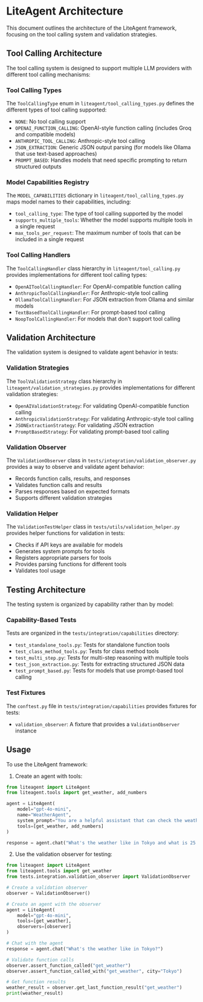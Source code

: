 # LiteAgent Architecture

This document outlines the architecture of the LiteAgent framework, focusing on the tool calling system and validation strategies.

## Tool Calling Architecture

The tool calling system is designed to support multiple LLM providers with different tool calling mechanisms:

### Tool Calling Types

The `ToolCallingType` enum in `liteagent/tool_calling_types.py` defines the different types of tool calling supported:

- `NONE`: No tool calling support
- `OPENAI_FUNCTION_CALLING`: OpenAI-style function calling (includes Groq and compatible models)
- `ANTHROPIC_TOOL_CALLING`: Anthropic-style tool calling
- `JSON_EXTRACTION`: Generic JSON output parsing (for models like Ollama that use text-based approaches)
- `PROMPT_BASED`: Handles models that need specific prompting to return structured outputs

### Model Capabilities Registry

The `MODEL_CAPABILITIES` dictionary in `liteagent/tool_calling_types.py` maps model names to their capabilities, including:

- `tool_calling_type`: The type of tool calling supported by the model
- `supports_multiple_tools`: Whether the model supports multiple tools in a single request
- `max_tools_per_request`: The maximum number of tools that can be included in a single request

### Tool Calling Handlers

The `ToolCallingHandler` class hierarchy in `liteagent/tool_calling.py` provides implementations for different tool calling types:

- `OpenAIToolCallingHandler`: For OpenAI-compatible function calling
- `AnthropicToolCallingHandler`: For Anthropic-style tool calling
- `OllamaToolCallingHandler`: For JSON extraction from Ollama and similar models
- `TextBasedToolCallingHandler`: For prompt-based tool calling
- `NoopToolCallingHandler`: For models that don't support tool calling

## Validation Architecture

The validation system is designed to validate agent behavior in tests:

### Validation Strategies

The `ToolValidationStrategy` class hierarchy in `liteagent/validation_strategies.py` provides implementations for different validation strategies:

- `OpenAIValidationStrategy`: For validating OpenAI-compatible function calling
- `AnthropicValidationStrategy`: For validating Anthropic-style tool calling
- `JSONExtractionStrategy`: For validating JSON extraction
- `PromptBasedStrategy`: For validating prompt-based tool calling

### Validation Observer

The `ValidationObserver` class in `tests/integration/validation_observer.py` provides a way to observe and validate agent behavior:

- Records function calls, results, and responses
- Validates function calls and results
- Parses responses based on expected formats
- Supports different validation strategies

### Validation Helper

The `ValidationTestHelper` class in `tests/utils/validation_helper.py` provides helper functions for validation in tests:

- Checks if API keys are available for models
- Generates system prompts for tools
- Registers appropriate parsers for tools
- Provides parsing functions for different tools
- Validates tool usage

## Testing Architecture

The testing system is organized by capability rather than by model:

### Capability-Based Tests

Tests are organized in the `tests/integration/capabilities` directory:

- `test_standalone_tools.py`: Tests for standalone function tools
- `test_class_method_tools.py`: Tests for class method tools
- `test_multi_step.py`: Tests for multi-step reasoning with multiple tools
- `test_json_extraction.py`: Tests for extracting structured JSON data
- `test_prompt_based.py`: Tests for models that use prompt-based tool calling

### Test Fixtures

The `conftest.py` file in `tests/integration/capabilities` provides fixtures for tests:

- `validation_observer`: A fixture that provides a `ValidationObserver` instance

## Usage

To use the LiteAgent framework:

1. Create an agent with tools:

```python
from liteagent import LiteAgent
from liteagent.tools import get_weather, add_numbers

agent = LiteAgent(
    model="gpt-4o-mini",
    name="WeatherAgent",
    system_prompt="You are a helpful assistant that can check the weather and perform calculations.",
    tools=[get_weather, add_numbers]
)

response = agent.chat("What's the weather like in Tokyo and what is 25 plus 17?")
```

2. Use the validation observer for testing:

```python
from liteagent import LiteAgent
from liteagent.tools import get_weather
from tests.integration.validation_observer import ValidationObserver

# Create a validation observer
observer = ValidationObserver()

# Create an agent with the observer
agent = LiteAgent(
    model="gpt-4o-mini",
    tools=[get_weather],
    observers=[observer]
)

# Chat with the agent
response = agent.chat("What's the weather like in Tokyo?")

# Validate function calls
observer.assert_function_called("get_weather")
observer.assert_function_called_with("get_weather", city="Tokyo")

# Get function results
weather_result = observer.get_last_function_result("get_weather")
print(weather_result)
``` 